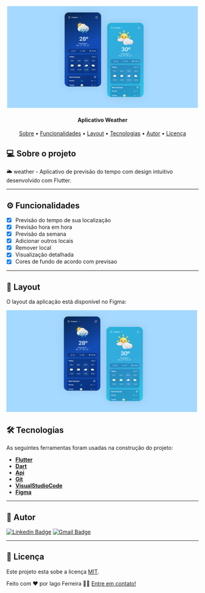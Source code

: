 
<p align="center">
    <img src="https://github.com/IagoAntunes/weather/blob/master/assets/Cover.png" alt="Logo" width="500">
</p>

<h4 align="center"> 
	Aplicativo Weather
</h4>

<p align="center">
 <a href="#-sobre-o-projeto">Sobre</a> •
 <a href="#-funcionalidades">Funcionalidades</a> •
 <a href="#-layout">Layout</a> • 
 <a href="#-tecnologias">Tecnologias</a> • 
 <a href="#-autor">Autor</a> • 
 <a href="#user-content--licença">Licença</a>
</p>


## 💻 Sobre o projeto

:sun_behind_large_cloud: weather  - Aplicativo de previsão do tempo com design intuitivo desenvolvido com Flutter.

---

## ⚙️ Funcionalidades

- [x] Previsão do tempo de sua localização
- [x] Previsão hora em hora
- [x] Previsão da semana
- [x] Adicionar outros locais
- [x] Remover local
- [x] Visualização detalhada
- [x] Cores de fundo de acordo com previsao 

---

## 🎨 Layout

O layout da aplicação está disponível no Figma:

<a href="https://www.figma.com/file/THLxZSlOoUYMZrjFg0Kl1M/Pok%C3%A9dex?node-id=218%3A4647">
  <img src="https://github.com/IagoAntunes/weather/blob/master/assets/Cover.png" alt="Logo" width="500">
</a>

## 🛠 Tecnologias

As seguintes ferramentas foram usadas na construção do projeto:

-   **[Flutter](https://flutter.dev/)**
-   **[Dart](https://dart.dev/)**
-   **[Api](https://www.weatherapi.com/docs/)**
-   **[Git](https://git-scm.com/)**
-   **[VisualStudioCode](https://code.visualstudio.com/)**
-   **[Figma](https://www.figma.com/)**

---
## 🦸 Autor

[![Linkedin Badge](https://img.shields.io/badge/-IagoFerreira-blue?style=flat-square&logo=Linkedin&logoColor=white&link=https://www.linkedin.com/in/iagoaferreira/)](https://www.linkedin.com/in/iagoaferreira/) [![Gmail Badge](https://img.shields.io/badge/-iagoantunes.f@gmail.com-c14438?style=flat-square&logo=Gmail&logoColor=white&link=mailto:iagoantunes.f@gmail.com)](mailto:iagoantunes.f@gmail.com)

---

## 📝 Licença

Este projeto esta sobe a licença [MIT](./LICENSE).

Feito com ❤️ por Iago Ferreira 👋🏽 [Entre em contato!](https://www.linkedin.com/in/iagoaferreira/)
